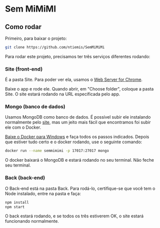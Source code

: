 # Sem MiMiMI

## Como rodar

Primeiro, para baixar o projeto:

```bash
git clone https://github.com/ntiemis/SemMiMiMi
```

Para rodar este projeto, precisamos ter três serviços diferentes rodando:

### Site (front-end)

É a pasta Site. Para poder ver ela, usamos o [Web Server for Chrome](https://chrome.google.com/webstore/detail/web-server-for-chrome/ofhbbkphhbklhfoeikjpcbhemlocgigb).

Baixe o app e rode ele. Quando abrir, em "Choose folder", coloque a pasta Site. O site estará rodando na URL especificada pelo app.

### Mongo (banco de dados)

Usamos MongoDB como banco de dados. É possível subir ele instalando normalmente pelo [site](https://www.mongodb.com/download-center), mas um jeito mais fácil que encontramos foi subir ele com o Docker.

[Baixe o Docker para Windows](https://docs.docker.com/docker-for-windows/install/) e faça todos os passos indicados. Depois que estiver tudo certo e o docker rodando, use o seguinte comando:

```bash
docker run --name semmimimi -p 17017:27017 mongo
```

O docker baixará o MongoDB e estará rodando no seu terminal. Não feche seu terminal.

### Back (back-end)

O Back-end está na pasta Back. Para rodá-lo, certifique-se que você tem o Node instalado, entre na pasta e faça:

```bash
npm install
npm start
```

O back estará rodando, e se todos os três estiverem OK, o site estará funcionando normalmente.
